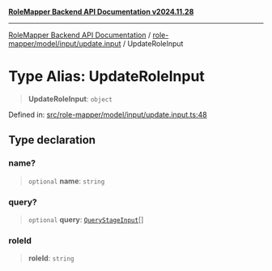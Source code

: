 [**RoleMapper Backend API Documentation v2024.11.28**](../../../../../README.md)

***

[RoleMapper Backend API Documentation](../../../../../modules.md) / [role-mapper/model/input/update.input](../README.md) / UpdateRoleInput

# Type Alias: UpdateRoleInput

> **UpdateRoleInput**: `object`

Defined in: [src/role-mapper/model/input/update.input.ts:48](https://github.com/FlowCraft-AG/RoleMapper/blob/3cef41945a7433078df8de15ae023cbf018d74ba/backend/src/role-mapper/model/input/update.input.ts#L48)

## Type declaration

### name?

> `optional` **name**: `string`

### query?

> `optional` **query**: [`QueryStageInput`](../../query-stage.input/type-aliases/QueryStageInput.md)[]

### roleId

> **roleId**: `string`
